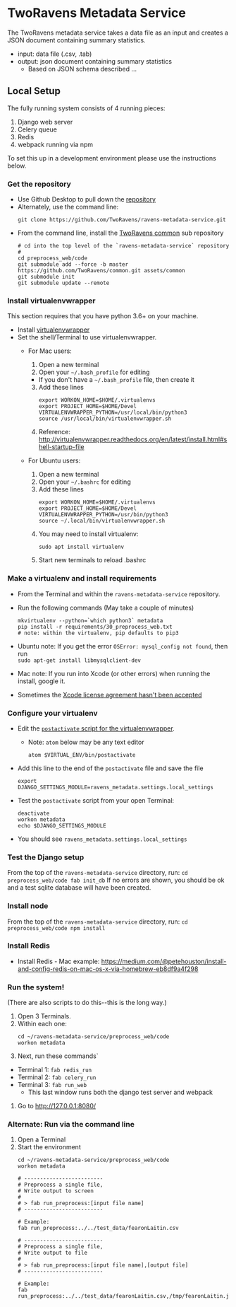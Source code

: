 # TwoRavens Metadata Service

The TwoRavens metadata service takes a data file as an input and creates a JSON document containing summary statistics.  
  - input: data file (.csv, .tab)
  - output: json document containing summary statistics
    - Based on JSON schema described ...

## Local Setup

The fully running system consists of 4 running pieces:

1. Django web server
1. Celery queue
1. Redis
1. webpack running via npm

To set this up in a development environment please use the instructions below.

### Get the repository

- Use Github Desktop to pull down the [repository](https://github.com/TwoRavens/ravens-metadata-service)
- Alternately, use the command line:
    ```
    git clone https://github.com/TwoRavens/ravens-metadata-service.git

    ```
- From the command line, install the [TwoRavens common](https://github.com/TwoRavens/common) sub repository
    ```
    # cd into the top level of the `ravens-metadata-service` repository
    #
    cd preprocess_web/code
    git submodule add --force -b master https://github.com/TwoRavens/common.git assets/common
    git submodule init
    git submodule update --remote
    ```

### Install virtualenvwrapper

This section requires that you have python 3.6+ on your machine.  

- Install [virtualenvwrapper](http://virtualenvwrapper.readthedocs.io/en/latest/install.html#basic-installation)
- Set the shell/Terminal to use virtualenvwrapper.
  - For Mac users:
    1. Open a new terminal
    2. Open your ```~/.bash_profile``` for editing
      - If you don't have a ```~/.bash_profile``` file, then create it
    3. Add these lines
        ```
        export WORKON_HOME=$HOME/.virtualenvs
        export PROJECT_HOME=$HOME/Devel
        VIRTUALENVWRAPPER_PYTHON=/usr/local/bin/python3
        source /usr/local/bin/virtualenvwrapper.sh
        ```
    4. Reference: http://virtualenvwrapper.readthedocs.org/en/latest/install.html#shell-startup-file

  - For Ubuntu users:
    1. Open a new terminal
    2. Open your ```~/.bashrc``` for editing
    3. Add these lines
       ```
       export WORKON_HOME=$HOME/.virtualenvs
       export PROJECT_HOME=$HOME/Devel
       VIRTUALENVWRAPPER_PYTHON=/usr/bin/python3
       source ~/.local/bin/virtualenvwrapper.sh
       ```
    4. You may need to install virtualenv:
       ```
       sudo apt install virtualenv
       ```
    5. Start new terminals to reload .bashrc


### Make a virtualenv and install requirements

- From the Terminal and within the `ravens-metadata-service` repository.
- Run the following commands (May take a couple of minutes)

  ```
  mkvirtualenv --python=`which python3` metadata  
  pip install -r requirements/30_preprocess_web.txt  
  # note: within the virtualenv, pip defaults to pip3
  ```

- Ubuntu note: If you get the error `OSError: mysql_config not found`, then run  
`sudo apt-get install libmysqlclient-dev`
- Mac note: If you run into Xcode (or other errors) when running the install, google it.  
- Sometimes the [Xcode license agreement hasn't been accepted](http://stackoverflow.com/questions/26197347/agreeing-to-the-xcode-ios-license-requires-admin-privileges-please-re-run-as-r/26197363#26197363)

### Configure your virtualenv

* Edit the [```postactivate``` script for the virtualenvwrapper](http://virtualenvwrapper.readthedocs.org/en/latest/scripts.html#postactivate).

  - Note: `atom` below may be any text editor
      ```
      atom $VIRTUAL_ENV/bin/postactivate
      ```

* Add this line to the end of the `postactivate` file and save the file
    ```
    export DJANGO_SETTINGS_MODULE=ravens_metadata.settings.local_settings
    ```

* Test the `postactivate` script from your open Terminal:
    ```
    deactivate
    workon metadata
    echo $DJANGO_SETTINGS_MODULE
    ```

- You should see `ravens_metadata.settings.local_settings`

### Test the Django setup

From the top of the `ravens-metadata-service` directory, run:
    ```
    cd preprocess_web/code
    fab init_db
    ```
If no errors are shown, you should be ok and a test sqlite database will have been created.

### Install node

From the top of the `ravens-metadata-service` directory, run:
    ```
    cd preprocess_web/code
    npm install
    ```

### Install Redis

- Install Redis
      - Mac example: https://medium.com/@petehouston/install-and-config-redis-on-mac-os-x-via-homebrew-eb8df9a4f298

### Run the system!

(There are also scripts to do this--this is the long way.)

1. Open 3 Terminals.  
1. Within each one:
    ```
    cd ~/ravens-metadata-service/preprocess_web/code
    workon metadata
    ```
1. Next, run these commands`
  - Terminal 1: `fab redis_run`
  - Terminal 2: `fab celery_run`
  - Terminal 3: `fab run_web`
    - This last window runs both the django test server and webpack
1. Go to http://127.0.0.1:8080/


### Alternate: Run via the command line

1. Open a Terminal
1. Start the environment
    ```
    cd ~/ravens-metadata-service/preprocess_web/code
    workon metadata

    # -------------------------
    # Preprocess a single file,
    # Write output to screen
    #
    # > fab run_preprocess:[input file name]
    # -------------------------

    # Example:
    fab run_preprocess:../../test_data/fearonLaitin.csv

    # -------------------------
    # Preprocess a single file,
    # Write output to file
    #
    # > fab run_preprocess:[input file name],[output file]
    # -------------------------

    # Example:
    fab run_preprocess:../../test_data/fearonLaitin.csv,/tmp/fearonLaitin.json
    
    ```
